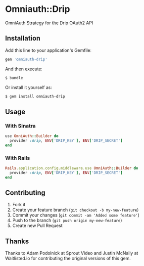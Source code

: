 # Omniauth::Drip

OmniAuth Strategy for the Drip OAuth2 API

## Installation

Add this line to your application's Gemfile:

```bash
gem 'omniauth-drip'
```

And then execute:

```bash
$ bundle
```

Or install it yourself as:

```bash
$ gem install omniauth-drip
```

## Usage

### With Sinatra

```ruby
use OmniAuth::Builder do
  provider :drip, ENV['DRIP_KEY'], ENV['DRIP_SECRET']
end
```

### With Rails

```ruby
Rails.application.config.middleware.use OmniAuth::Builder do
  provider :drip, ENV['DRIP_KEY'], ENV['DRIP_SECRET']
end
```

## Contributing

1. Fork it
2. Create your feature branch (`git checkout -b my-new-feature`)
3. Commit your changes (`git commit -am 'Added some feature'`)
4. Push to the branch (`git push origin my-new-feature`)
5. Create new Pull Request

## Thanks

Thanks to Adam Podolnick at Sprout Video and Justin McNally at Waitlisted.io
for contributing the original versions of this gem.
